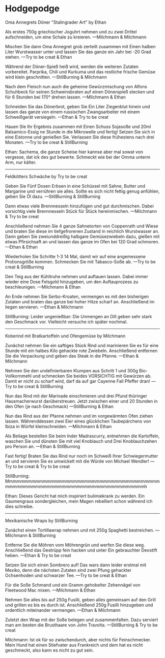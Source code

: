 # Hodgepodge

Oma Annegrets Döner "Stalingrader Art"
by Ethan

Als erstes 750g griechischer Joguhrt nehmen und zu zwei Drittel aufschneiden, um eine Schale zu kreieren.
—Milchmann & Milchmann

Mischen Sie dann Oma Annegret grob zerteilt zusammen mit Einen halben Liter Wurstwasser unter und lassen Sie das ganze ein Jahr bei -20 Grad stehen.
—Try to be creat & Ethan

Während der Döner-Spieß heiß wird, werden die weiteren Zutaten vorbereitet. Parprika, Chili und Kurkuma und das restliche frische Gemüse wird klein geschnitten.
—StillBurning & Milchmann

Nach dem Fleisch nun auch die geheime Gewürzmischung von Alfons Schuhbeck für seinen Schweinsbraten auf einen Dönerspieß stecken und für 6 Stunden bei 170° drehen lassen.
—Milchmann & Ethan

Schneiden Sie das Dönerbrot, geben Sie Ein Liter Ziegenblut hinein und lassen das ganze von einem russischen Zwangsarbeiter mit einem Schweißgerät versiegeln.
—Ethan & Try to be creat

Hauen SIe Ihr Ergebnis zusammen mit Einen Schuss Sojasoße und 20ml Balsamico-Essig ne Stunde in die Mikrowelle und fertig! Setzen Sie sich in eine Eistonne und genießen Sie. Verlassen SIe diese frühestens nach drei Monaten.
—Try to be creat & StillBurning

Ethan:
Sachema, die ganze Scheise hier kannse aber mal sowat von vergesse, dat ick des gut bewerte. Schmeckt wie bei der Omma unterm Arm, nur kälter.

---

Feldkötters Schwäche
by Try to be creat

Geben Sie Fünf Dosen Erbsen in eine Schüssel mit Sahne, Butter und Margarine und verrühren sie alles. Sollte es sich nicht fettig genug anfühlen, geben Sie Öl dazu.
—StillBurning & StillBurning

Dann etwas viele Brennnesseln hinzufügen und gut durchmischen. Dabei vorsichtig viele Brennnesseln Stück für Stück hereinmischen.
—Milchmann & Try to be creat

Anschließend nehmen Sie 4 ganze Sahnetorten von Coppenrath und Wiese und braten Sie diese im tiefgefrorenen Zustand in reichlich Wurstwasser an. Dann geben Sie zweiunddreißig halbgare Gemüsezwiebeln dazu, gießen mit etwas Pfirsichsaft an und lassen das ganze im Ofen bei 120 Grad schmoren.
—Ethan & Ethan

Wiederholen Sie Schritte 1-3 14 Mal, damit wir auf eine angemessene Protionsgröße kommen. Schmecken Sie mit Tabasco-Soße ab.
—Try to be creat & StillBurning

Den Teig aus der Kühltruhe nehmen und auftauen lassen. Dabei immer wieder eine Dose Felsgold hinzugeben, um den Auftauprozess zu beschleunigen.
—Milchmann & Ethan

An Ende nehmen Sie Serbo-Kroaten, vermengen es mit den bisherigen Zutaten und braten das ganze bei hoher Hitze scharf an. Anschließend im liegen servieren.
—Ethan & Milchmann

StillBurning:
Leider ungenießbar: Die Unmengen an Dill geben sehr stark den Geschmack vor. Vielleicht versuche ich später nochmal.

---

Koberind mit Bratkartoffeln und Ofengemüse
by Milchmann

Zunächst nehmen Sie ein saftiges Stück Rind und marinieren Sie es für eine Stunde mit ein halbes Kilo gehackte rote Zwiebeln. Anschließend entfernen Sie die Verpackung und geben das Steak in die Pfanne.
—Ethan & Milchmann

Nehmen Sie den undefinierbaren Klumpen aus Schritt 1 und 300g Bio-Vollkornmehl und schmecken Sie beides VORSICHTIG mit Gewürzen ab. Damit er nicht zu scharf wird, darf da auf gar Cayenne Fall Pfeffer dran!
—Try to be creat & StillBurning

Nun das Rind mit der Marinade einschmieren und drei Pfund thüringer Hausmacherwurst darüberstreuen. Jetzt zwischen einer und 20 Stunden in den Ofen (je nach Geschmack)
—StillBurning & Ethan

Nun das Rind aus der Pfanne nehmen und im vorgewärmten Ofen ziehen lassen. Währenddessen zwei Eier eines glücklichen Taubepärchens von Ibiza in Würfel kleinschneiden.
—Milchmann & Ethan

Als Beilage bestellen Sie beim Inder Madrascurry, entnehmen die Kartoffeln, waschen Sie und dünsten Sie mit viel Knoblauch und Drei Knoblauchzehen pro Person an.
—Ethan & StillBurning

Fast fertig! Braten Sie das Rind nur noch im Schweiß Ihrer Schwiegermutter an und servieren Sie es umwickelt mit die Würde von Michael Wendler!
—Try to be creat & Try to be creat

StillBurning:
Mmmmmmmmmmmmmmmmmmmmmmmmmmmmmmmmmmmmmmmmmmmmmmmmmmmmmmmmmmmmmmmmmmmmmmmmmmmmmmh

Ethan:
Dieses Gericht hat mich inspiriert bulimiekrank zu werden. Ein Gaumengraus sondergleichen, mein Magen rebelliert schon während ich dies schreibe.

---

Mexikanische Wraps
by StillBurning

Zunächst einen Tortillawrap nehmen und mit 250g Spaghetti bestreichen.
—Milchmann & StillBurning

Entferne Sie die Möhren vom Möhrengrün und werfen Sie diese weg. Anschließend das Gestrüpp fein hacken und unter Ein gebrauchter Deostift heben.
—Ethan & Try to be creat

Setzen Sie sich einen Sombrero auf! Das wars dann leider erstmal mit Mexiko, denn die nächsten Zutaten sind zwei Pfung gehackter Ochsenhoden und schwarzer Tee.
—Try to be creat & Ethan

Für die Soße Schmand und ein Gramm gehobelter Zehennägel von Fleetwood Mac mixen.
—Milchmann & Ethan

Nehmen Sie alles bis auf 250g Fusilli, geben alles gemeinsam auf den Grill und grillen es bis es durch ist. Anschließend 250g Fusilli hinzugeben und ordentlich miteinander vermengen.
—Ethan & Milchmann

Zuletzt den Wrap mit der Soße belegen und zusammenfalten. Dazu serviert man am besten die Brusthaare von John Travolta.
—StillBurning & Try to be creat

Milchmann:
Ist ok für so zwischendurch, aber nichts für Feinschmecker. Mein Hund hat einen Stiefvater aus Frankreich und dem hat es nicht geschmeckt, also kann es nicht zu gut sein. 
